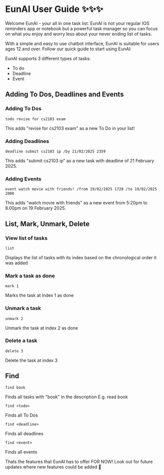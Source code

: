 # EunAI User Guide ✨✨✨

Welcome EunAI - your all in one task list. EunAI is not your regular IOS reminders app or notebook but a powerful task manager so you can focus on what you enjoy and worry less about your never ending list of tasks. 

With a simple and easy to use chatbot interface, EunAI is suitable for users ages 12 and over. Follow our quick guide to start using EunAI:

EunAI supports 3 different types of tasks: 
- To do
- Deadline
- Event
## Adding To Dos, Deadlines and Events

### Adding To Dos
```
todo revise for cs2103 exam
```
This adds "revise for cs2103 exam" as a new To Do in your list!

### Adding Deadlines
```
deadline submit cs2103 ip /by 21/02/2025 2359
```
This adds "submit cs2103 ip" as a new task with deadline of 21 February 2025.

### Adding Events
```
event watch movie with friends! /from 19/02/2025 1720 /to 19/02/2025 2000
```
This adds "watch movie with friends" as a new event from 5:20pm to 8.00pm on 19 February 2025.

## List, Mark, Unmark, Delete

### View list of tasks
```
list
```
Displays the list of tasks with its index based on the chronological order it was added

### Mark a task as done
```
mark 1
```
Marks the task at index 1 as done

### Unmark a task
```
unmark 2
```
Unmark the task at index 2 as done 

### Delete a task
```
delete 3
```
Delete the task at index 3

## Find
```
find book
```
Finds all tasks with "book" in the description
E.g. read book
```
find <todo>
```
Finds all To Dos
```
find <deadline>
```
Finds all deadlines
```
find <event>
```
Finds all events

Thats the features that EunAI has to offer FOR NOW! Look out for future updates where new features could be added 👀
